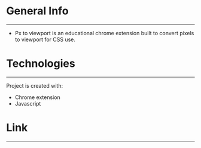 # General Info
---

- Px to viewport is an educational chrome extension built to convert pixels to viewport for CSS use.

# Technologies

---
Project is created with:

- Chrome extension
- Javascript

# Link

---
